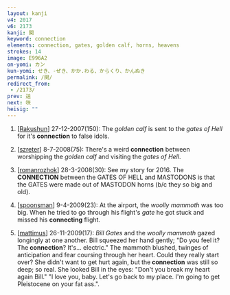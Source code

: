 ```yaml
---
layout: kanji
v4: 2017
v6: 2173
kanji: 関
keyword: connection
elements: connection, gates, golden calf, horns, heavens
strokes: 14
image: E996A2
on-yomi: カン
kun-yomi: せき、-ぜき、かか.わる、からくり、かんぬき
permalink: /関/
redirect_from:
 - /2173/
prev: 送
next: 咲
heisig: ""
---
```


1) [<a href="http://kanji.koohii.com/profile/Rakushun">Rakushun</a>] 27-12-2007(150): The <em>golden calf</em> is sent to the <em>gates of Hell</em> for it&#039;s<strong> connection</strong> to false idols.

2) [<a href="http://kanji.koohii.com/profile/szreter">szreter</a>] 8-7-2008(75): There&#039;s a weird<strong> connection</strong> between worshipping the <em>golden calf</em> and visiting the <em>gates of Hell</em>.

3) [<a href="http://kanji.koohii.com/profile/romanrozhok">romanrozhok</a>] 28-3-2008(30): See my story for 2016. The<strong> CONNECTION</strong> between the GATES OF HELL and MASTODONS is that the GATES were made out of MASTODON horns (b/c they so big and old).

4) [<a href="http://kanji.koohii.com/profile/spoonsman">spoonsman</a>] 9-4-2009(23): At the airport, the <em>woolly mammoth</em> was too big. When he tried to go through his flight&#039;s <em>gate</em> he got stuck and missed his <strong>connecting</strong> flight.

5) [<a href="http://kanji.koohii.com/profile/mattimus">mattimus</a>] 26-11-2009(17): <em>Bill Gates</em> and the <em>woolly mammoth</em> gazed longingly at one another. Bill squeezed her hand gently; &quot;Do you feel it? The<strong> connection</strong>? It&#039;s... electric.&quot; The mammoth blushed, twinges of anticipation and fear coursing through her heart. Could they really start over? She didn&#039;t want to get hurt again, but the<strong> connection</strong> was still so deep; so real. She looked Bill in the eyes: &quot;Don&#039;t you break my heart again Bill.&quot; &quot;I love you, baby. Let&#039;s go back to my place. I&#039;m going to get Pleistocene on your fat ass.&quot;.


